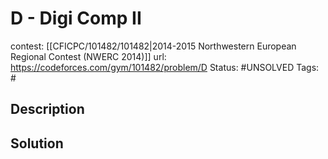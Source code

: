 # D - Digi Comp II

contest: [[CFICPC/101482/101482|2014-2015 Northwestern European Regional Contest (NWERC 2014)]]
url: https://codeforces.com/gym/101482/problem/D
Status: #UNSOLVED
Tags: #

## Description

## Solution

